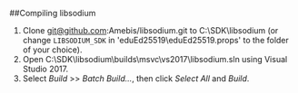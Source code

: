 ##Compiling libsodium

1. Clone git@github.com:Amebis/libsodium.git to C:\SDK\libsodium (or change `LIBSODIUM_SDK` in 'eduEd25519\eduEd25519.props' to the folder of your choice).
2. Open C:\SDK\libsodium\builds\msvc\vs2017\libsodium.sln using Visual Studio 2017.
3. Select _Build_ >> _Batch Build..._, then click _Select All_ and _Build_.
